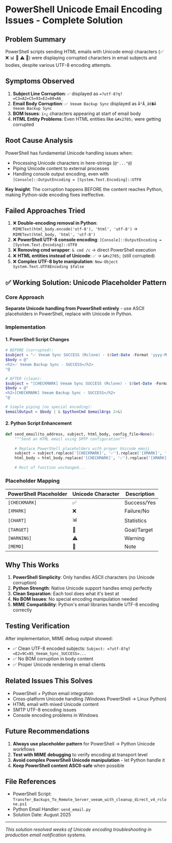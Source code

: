 # PowerShell Unicode Email Encoding Issues - Complete Solution

## Problem Summary
PowerShell scripts sending HTML emails with Unicode emoji characters (✅ ❌ 📊 🎯 ⚠️ 📝) were displaying corrupted characters in email subjects and bodies, despite various UTF-8 encoding attempts.

## Symptoms Observed
1. **Subject Line Corruption**: `✅` displayed as `=?utf-8?q?=C3=A2=C5=93=E2=80=A6_`
2. **Email Body Corruption**: `✅ Veeam Backup Sync` displayed as `Ã°Å¸â€�Â Veeam Backup Sync`  
3. **BOM Issues**: `ï»¿` characters appearing at start of email body
4. **HTML Entity Problems**: Even HTML entities like `&#x2705;` were getting corrupted

## Root Cause Analysis
PowerShell has fundamental Unicode handling issues when:
- Processing Unicode characters in here-strings (`@"..."@`)
- Piping Unicode content to external processes
- Handling console output encoding, even with `[Console]::OutputEncoding = [System.Text.Encoding]::UTF8`

**Key Insight**: The corruption happens BEFORE the content reaches Python, making Python-side encoding fixes ineffective.

## Failed Approaches Tried
1. ❌ **Double-encoding removal in Python**: `MIMEText(html_body.encode('utf-8'), 'html', 'utf-8')` → `MIMEText(html_body, 'html', 'utf-8')`
2. ❌ **PowerShell UTF-8 console encoding**: `[Console]::OutputEncoding = [System.Text.Encoding]::UTF8`
3. ❌ **Removing cmd wrapper**: `& cmd /c` → direct PowerShell execution
4. ❌ **HTML entities instead of Unicode**: `✅` → `&#x2705;` (still corrupted)
5. ❌ **Complex UTF-8 byte manipulation**: `New-Object System.Text.UTF8Encoding $false`

## ✅ Working Solution: Unicode Placeholder Pattern

### Core Approach
**Separate Unicode handling from PowerShell entirely** - use ASCII placeholders in PowerShell, replace with Unicode in Python.

### Implementation

#### 1. PowerShell Script Changes
```powershell
# BEFORE (corrupted):
$subject = "✅ Veeam Sync SUCCESS (Rclone) - $(Get-Date -Format 'yyyy-MM-dd HH:mm')"
$body = @"
<h2>✅ Veeam Backup Sync - SUCCESS</h2>
"@

# AFTER (clean):
$subject = "[CHECKMARK] Veeam Sync SUCCESS (Rclone) - $(Get-Date -Format 'yyyy-MM-dd HH:mm')"
$body = @"
<h2>[CHECKMARK] Veeam Backup Sync - SUCCESS</h2>
"@

# Simple piping (no special encoding):
$emailOutput = $body | & $pythonCmd $emailArgs 2>&1
```

#### 2. Python Script Enhancement
```python
def send_email(to_address, subject, html_body, config_file=None):
    """Send an HTML email using SMTP configuration"""
    
    # Replace PowerShell placeholders with proper Unicode emoji
    subject = subject.replace('[CHECKMARK]', '✅').replace('[XMARK]', '❌')
    html_body = html_body.replace('[CHECKMARK]', '✅').replace('[XMARK]', '❌')
    
    # Rest of function unchanged...
```

### Placeholder Mapping
| PowerShell Placeholder | Unicode Character | Description |
|------------------------|-------------------|-------------|
| `[CHECKMARK]`          | ✅                | Success/Yes |
| `[XMARK]`              | ❌                | Failure/No  |
| `[CHART]`              | 📊                | Statistics  |
| `[TARGET]`             | 🎯                | Goal/Target |
| `[WARNING]`            | ⚠️                | Warning     |
| `[MEMO]`               | 📝                | Note        |

## Why This Works
1. **PowerShell Simplicity**: Only handles ASCII characters (no Unicode corruption)
2. **Python Strength**: Native Unicode support handles emoji perfectly
3. **Clean Separation**: Each tool does what it's best at
4. **No BOM Issues**: No special encoding manipulation needed
5. **MIME Compatibility**: Python's email libraries handle UTF-8 encoding correctly

## Testing Verification
After implementation, MIME debug output showed:
- ✅ Clean UTF-8 encoded subjects: `Subject: =?utf-8?q?=E2=9C=85_Veeam_Sync_SUCCESS=...`
- ✅ No BOM corruption in body content
- ✅ Proper Unicode rendering in email clients

## Related Issues This Solves
- PowerShell + Python email integration
- Cross-platform Unicode handling (Windows PowerShell → Linux Python)
- HTML email with mixed Unicode content
- SMTP UTF-8 encoding issues
- Console encoding problems in Windows

## Future Recommendations
1. **Always use placeholder pattern** for PowerShell → Python Unicode workflows
2. **Test with MIME debugging** to verify encoding at transport level
3. **Avoid complex PowerShell Unicode manipulation** - let Python handle it
4. **Keep PowerShell content ASCII-safe** when possible

## File References
- PowerShell Script: `Transfer_Backups_To_Remote_Server_veeam_with_cleanup_direct_v4_rclone.ps1`
- Python Email Handler: `send_email.py`
- Solution Date: August 2025

---
*This solution resolved weeks of Unicode encoding troubleshooting in production email notification systems.*